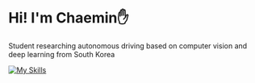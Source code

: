 # Hi! I'm Chaemin✋
Student researching autonomous driving based on computer vision and deep learning from South Korea  

[![My Skills](https://skillicons.dev/icons?i=js,html,css,wasm)](https://skillicons.dev)
